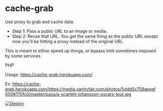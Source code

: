 # cache-grab
Use proxy to grab and cache data.

- Step 1: Pass a public URL to an image or media.
- Step 2: Reuse that URL. You get the same thing as the public URL except now you'll be hitting a proxy instead of the original URL.

This is meant to either speed up things, or bypass limit sometimes imposed by some services.

PHP

Usage:
https://cache-grab.herokuapp.com/<URL>
  
  
Ex:
https://cache-grab.herokuapp.com/https://media.vanityfair.com/photos/5ddd5c759aeeef0008170fc0/master/pass/a-scarlett-johansson-oscars-tout.jpg

[![Deploy](https://www.herokucdn.com/deploy/button.svg)](https://heroku.com/deploy?template=https://github.com/jacklehamster/cache-grab)
